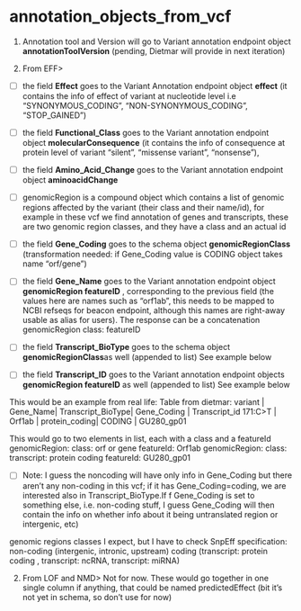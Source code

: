 # annotation_objects_from_vcf
1. Annotation tool and Version will go to Variant annotation endpoint object **annotationToolVersion**  (pending, Dietmar will provide in next iteration)

2. From EFF>
- [ ] the field  **Effect** goes to the Variant Annotation endpoint object **effect**  (it contains the info of effect of variant at nucleotide level i.e “SYNONYMOUS_CODING”, “NON-SYNONYMOUS_CODING”, “STOP_GAINED”)
- [ ] the field **Functional_Class** goes to the Variant annotation endpoint object **molecularConsequence**  (it contains the info of consequence at protein level of variant “silent”, “missense variant”, “nonsense”), 
- [ ] the field **Amino_Acid_Change** goes to the Variant annotation endpoint object **aminoacidChange**

- [ ] genomicRegion  is a compound object which contains a list of genomic regions affected by the variant (their class and their name/id), for example in these vcf we find annotation of genes and transcripts, these are two genomic region classes, and they have a class and an actual id
- [ ]  the field **Gene_Coding** goes to the schema object **genomicRegionClass** (transformation needed: if Gene_Coding value is CODING object takes name “orf/gene”)
- [ ] the field **Gene_Name** goes to the Variant annotation endpoint  object **genomicRegion featureID** , corresponding to the previous field (the values here are names such as “orf1ab”, this needs to be mapped to NCBI refseqs for beacon endpoint, although this names are right-away usable as alias for users). The response can be a concatenation genomicRegion class: featureID
- [ ] the field **Transcript_BioType** goes to the schema object **genomicRegionClass**as well (appended to list) See example below
- [ ] the field **Transcript_ID** goes to the Variant annotation endpoint  objects **genomicRegion  featureID** as well (appended to list) See example below

This would be an example from real life:
Table from dietmar:
variant | Gene_Name| Transcript_BioType| Gene_Coding | Transcript_id
171:C>T |  Orf1ab | protein_coding| CODING | GU280_gp01

This would go to two elements in list, each with a class  and a featureId
genomicRegion: 
      class: orf or gene
	featureId: Orf1ab
genomicRegion: 
      class: transcript: protein coding
	featureId: GU280_gp01


- [ ] Note:  I guess the noncoding will have only info in Gene_Coding but there aren’t any non-coding in this vcf; if it has Gene_Coding=coding, we are interested also in Transcript_BioType.If f Gene_Coding is set to something else, i.e. non-coding stuff, I guess Gene_Coding will then contain the info on whether info about it being untranslated region or intergenic, etc)

genomic regions classes I expect, but I have to check SnpEff specification: 
non-coding (intergenic, intronic, upstream)
coding (transcript: protein coding , transcript: ncRNA, transcript: miRNA)

2. From LOF and NMD> Not for now. These would go together in one single column if anything, that could be named predictedEffect  (bit it’s not yet in schema, so don’t use for now)